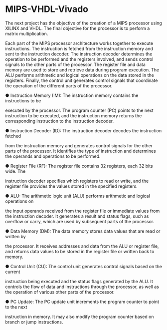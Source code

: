 # MIPS-VHDL-Vivado
<a name="br1"></a>The next project has the objective of the creation of a MIPS processor using XILINX and
VHDL. The final objective for the processor is to perform a matrix multiplication.

Each part of the MIPS processor architecture works together to execute instructions. The
instruction is fetched from the instruction memory and sent to the instruction decoder. The
instruction decoder determines the operation to be performed and the registers involved, and
sends control signals to the other parts of the processor. The register file and data memory
are used to store and retrieve data during program execution. The ALU performs arithmetic
and logical operations on the data stored in the registers. Finally, the control unit generates
control signals that coordinate the operation of the different parts of the processor.

● Instruction Memory (IM): The instruction memory contains the instructions to be

executed by the processor. The program counter (PC) points to the next instruction to
be executed, and the instruction memory returns the corresponding instruction to the
instruction decoder.

● Instruction Decoder (ID): The instruction decoder decodes the instruction fetched

from the instruction memory and generates control signals for the other parts of the
processor. It identifies the type of instruction and determines the operands and
operations to be performed.

● Register File (RF): The register file contains 32 registers, each 32 bits wide. The

instruction decoder specifies which registers to read or write, and the register file
provides the values stored in the specified registers.

● ALU: The arithmetic logic unit (ALU) performs arithmetic and logical operations on

the input operands received from the register file or immediate values from the
instruction decoder. It generates a result and status flags, such as overflow or carry,
which are used by subsequent parts of the processor.

● Data Memory (DM): The data memory stores data values that are read or written by

the processor. It receives addresses and data from the ALU or register file, and
returns data values to be stored in the register file or written back to memory.

● Control Unit (CU): The control unit generates control signals based on the current

instruction being executed and the status flags generated by the ALU. It controls the
flow of data and instructions through the processor, as well as the operation of
various other parts of the processor.

● PC Update: The PC update unit increments the program counter to point to the next

instruction in memory. It may also modify the program counter based on branch or
jump instructions.
